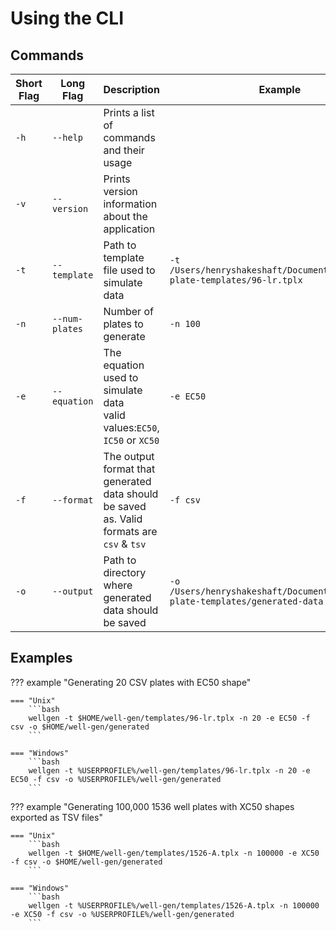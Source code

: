 # Using the CLI 

## Commands 
| Short Flag | Long Flag      | Description                                                                               | Example                                                                             |
|------------|----------------|-------------------------------------------------------------------------------------------|-------------------------------------------------------------------------------------|
| `-h`       | `--help`       | Prints a list of commands and their usage                                                 |                                                                                     | 
| `-v`       | `--version`    | Prints version information about the application                                          |                                                                                     |
| `-t`       | `--template`   | Path to template file used to simulate data                                               | ```-t /Users/henryshakeshaft/Documents/screening-plate-templates/96-lr.tplx```      |
| `-n`       | `--num-plates` | Number of plates to generate                                                              | ```-n 100```                                                                        |
| `-e`       | `--equation`   | The equation used to simulate data <br/> valid values:`EC50`, `IC50` or `XC50`            | ```-e EC50```                                                                       |
| `-f`       | `--format`     | The output format that generated data should be saved as. Valid formats are `csv` & `tsv` | ```-f csv```                                                                        |
| `-o`       | `--output`     | Path to directory where generated data should be saved                                    | ```-o /Users/henryshakeshaft/Documents/screening-plate-templates/generated-data```  | 


## Examples 

??? example "Generating 20 CSV plates with EC50 shape" 

    === "Unix"
        ```bash
        wellgen -t $HOME/well-gen/templates/96-lr.tplx -n 20 -e EC50 -f csv -o $HOME/well-gen/generated
        ```

    === "Windows"
        ```bash
        wellgen -t %USERPROFILE%/well-gen/templates/96-lr.tplx -n 20 -e EC50 -f csv -o %USERPROFILE%/well-gen/generated
        ```

??? example "Generating 100,000 1536 well plates with XC50 shapes exported as TSV files"

    === "Unix"
        ```bash
        wellgen -t $HOME/well-gen/templates/1526-A.tplx -n 100000 -e XC50 -f csv -o $HOME/well-gen/generated
        ```

    === "Windows"
        ```bash
        wellgen -t %USERPROFILE%/well-gen/templates/1526-A.tplx -n 100000 -e XC50 -f csv -o %USERPROFILE%/well-gen/generated
        ```
